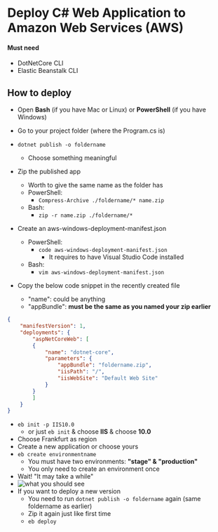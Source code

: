 # Deploy C# Web Application to Amazon Web Services (AWS)


#### Must need

- DotNetCore CLI
- Elastic Beanstalk CLI

## How to deploy 

 - Open <strong>Bash</strong> (if you have Mac or Linux) or <strong>PowerShell</strong> (if you have Windows)
 - Go to your project folder (where the Program.cs is)
 - `dotnet publish -o foldername`
    - Choose something meaningful
 - Zip the published app
    - Worth to give the same name as the folder has
    - PowerShell:
	    - `Compress-Archive ./foldername/* name.zip`
    - Bash:
	    - `zip -r name.zip ./foldername/*`

 - Create an aws-windows-deployment-manifest.json
    - PowerShell:
	    - `code aws-windows-deployment-manifest.json`
            - It requires to have Visual Studio Code installed
    - Bash:
	    - `vim aws-windows-deployment-manifest.json`
- Copy the below code snippet in the recently created file
    - "name": could be anything
    - "appBundle": <strong>must be the same as you named your zip earlier</strong>

```json
{
    "manifestVersion": 1,
    "deployments": {
        "aspNetCoreWeb": [
        {
            "name": "dotnet-core",
            "parameters": {
                "appBundle": "foldername.zip",
                "iisPath": "/",
                "iisWebSite": "Default Web Site"
            }
        }
        ]
    }
}
```

 - `eb init -p IIS10.0`
     - or just `eb init` & choose <strong>IIS</strong> & choose <strong>10.0</strong>
 - Choose Frankfurt as region
 - Create a new application or choose yours
 - `eb create environmentname`
    - You must have two environments: <strong>"stage" & "production"</strong>
    - You only need to create an environment once
 - Wait! "It may take a while"
 - ![what you should see](https://lh3.googleusercontent.com/-yF8RZGHFQDQ/WiUlhjMQWMI/AAAAAAAAFLE/V5502hH5JgEDnJbMc459y5BIwXAITIVEwCLcBGAs/s0/successfull_deploy.PNG "successfull_deploy.PNG")
 - If you want to deploy a new version
    - You need to run `dotnet publish -o foldername` again (same foldername as earlier)
    - Zip it again just like first time
    - `eb deploy`
